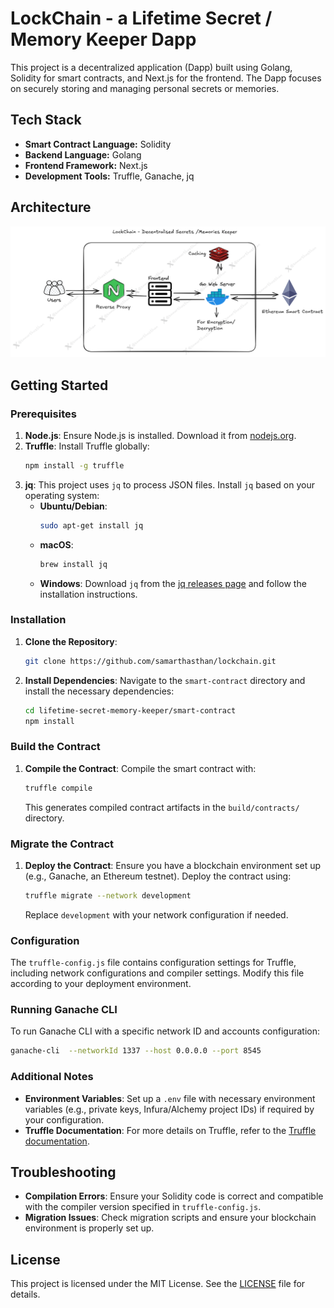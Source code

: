 
# LockChain - a Lifetime Secret / Memory Keeper Dapp

This project is a decentralized application (Dapp) built using Golang, Solidity for smart contracts, and Next.js for the frontend. The Dapp focuses on securely storing and managing personal secrets or memories.

## Tech Stack

- **Smart Contract Language:** Solidity
- **Backend Language:** Golang
- **Frontend Framework:** Next.js
- **Development Tools:** Truffle, Ganache, jq

## Architecture

![App Screenshot](./frontend/public/architecture.png)

## Getting Started

### Prerequisites

1. **Node.js**: Ensure Node.js is installed. Download it from [nodejs.org](https://nodejs.org/).
2. **Truffle**: Install Truffle globally:
   ```sh
   npm install -g truffle
   ```
3. **jq**: This project uses `jq` to process JSON files. Install `jq` based on your operating system:
   - **Ubuntu/Debian**:
     ```sh
     sudo apt-get install jq
     ```
   - **macOS**:
     ```sh
     brew install jq
     ```
   - **Windows**: Download `jq` from the [jq releases page](https://github.com/stedolan/jq/releases) and follow the installation instructions.

### Installation

1. **Clone the Repository**:
   ```sh
   git clone https://github.com/samarthasthan/lockchain.git
   ```

2. **Install Dependencies**:
   Navigate to the `smart-contract` directory and install the necessary dependencies:
   ```sh
   cd lifetime-secret-memory-keeper/smart-contract
   npm install
   ```

### Build the Contract

1. **Compile the Contract**:
   Compile the smart contract with:
   ```sh
   truffle compile
   ```
   This generates compiled contract artifacts in the `build/contracts/` directory.

### Migrate the Contract

1. **Deploy the Contract**:
   Ensure you have a blockchain environment set up (e.g., Ganache, an Ethereum testnet). Deploy the contract using:
   ```sh
   truffle migrate --network development
   ```
   Replace `development` with your network configuration if needed.



### Configuration

The `truffle-config.js` file contains configuration settings for Truffle, including network configurations and compiler settings. Modify this file according to your deployment environment.

### Running Ganache CLI

To run Ganache CLI with a specific network ID and accounts configuration:
```sh
ganache-cli  --networkId 1337 --host 0.0.0.0 --port 8545
```

### Additional Notes

- **Environment Variables**: Set up a `.env` file with necessary environment variables (e.g., private keys, Infura/Alchemy project IDs) if required by your configuration.
- **Truffle Documentation**: For more details on Truffle, refer to the [Truffle documentation](https://www.trufflesuite.com/docs/truffle/overview).

## Troubleshooting

- **Compilation Errors**: Ensure your Solidity code is correct and compatible with the compiler version specified in `truffle-config.js`.
- **Migration Issues**: Check migration scripts and ensure your blockchain environment is properly set up.

## License

This project is licensed under the MIT License. See the [LICENSE](../LICENSE) file for details.
